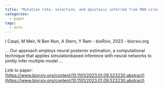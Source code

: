 ```yaml
---
title: "Mutation rate, selection, and epistasis inferred from RNA virus haplotypes via neural posterior estimation"
categories:
  - paper
tags:
  - auto
---
```

I Caspi, M Meir, N Ben Nun, A Stern, Y Ram - bioRxiv, 2023 - biorxiv.org

… Our approach employs neural posterior estimation, a computational technique that applies simulationbased inference with neural networks to jointly infer multiple model …

Link to paper: [https://www.biorxiv.org/content/10.1101/2023.01.09.523230.abstract](https://www.biorxiv.org/content/10.1101/2023.01.09.523230.abstract)
